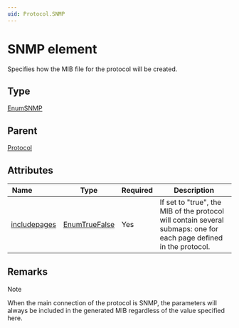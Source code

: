 ```yaml
---
uid: Protocol.SNMP
---
```


# SNMP element

Specifies how the MIB file for the protocol will be created.

## Type

[EnumSNMP](xref:Protocol-EnumSNMP)

## Parent

[Protocol](xref:Protocol)

## Attributes

|Name&nbsp;&nbsp;&nbsp;&nbsp;&nbsp;&nbsp;&nbsp;&nbsp;&nbsp;&nbsp;&nbsp;&nbsp;|Type|Required|Description|
|--- |--- |--- |--- |
|[includepages](xref:Protocol.SNMP-includepages)|[EnumTrueFalse](xref:Protocol-EnumTrueFalse)|Yes|If set to "true", the MIB of the protocol will contain several submaps: one for each page defined in the protocol.|

## Remarks

> [!NOTE]
> When the main connection of the protocol is SNMP, the parameters will always be included in the generated MIB regardless of the value specified here.
